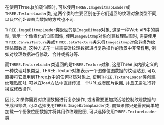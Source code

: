 在使用Three.js加载位图时, 可以使用`THREE.ImageBitmapLoader`或`THREE.TextureLoader`类, 这两个类的主要区别在于它们返回的纹理对象类型不同, 以及它们处理图片数据的方式也不同.

`THREE.ImageBitmapLoader`类返回的是`ImageBitmap`对象, 这是一种Web API中的类型, 表示一个像素化的位图图像, 使用`ImageBitmap`对象创建纹理贴图时, 需要使用`THREE.CanvasTexture`类或`THREE.DataTexture`类来将`ImageBitmap`对象转换为纹理贴图数据, 这种方式在一些需要对纹理数据进行复杂操作的场景中非常有用, 例如对纹理数据进行修改、合并或拆分等.

而`THREE.TextureLoader`类返回的是`THREE.Texture`对象, 这是Three.js内部定义的一种纹理对象类型, THREE.Texture对象表示一个图像位图数据的纹理贴图, 可以直接将它应用到Three.js中的任何材质对象上, 使用`THREE.TextureLoader`类创建纹理贴图时, 可以在load方法中直接传递一个URL或者图片数据, 并且无需进行转换或修改操作.

因此, 如果你需要对纹理数据进行复杂操作, 或者需要更加灵活地控制纹理数据的生成和修改, 可以选择使用`THREE.ImageBitmapLoader`类, 而如果你只是需要简单地加载一个图像位图数据并将其用作纹理贴图, 可以选择使用`THREE.TextureLoader`类.